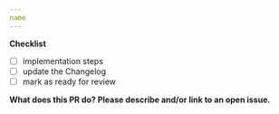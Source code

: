 ```yaml
---
name
---
```


**Checklist**

- [ ] implementation steps
- [ ] update the Changelog
- [ ] mark as ready for review

**What does this PR do? Please describe and/or link to an open issue.**

